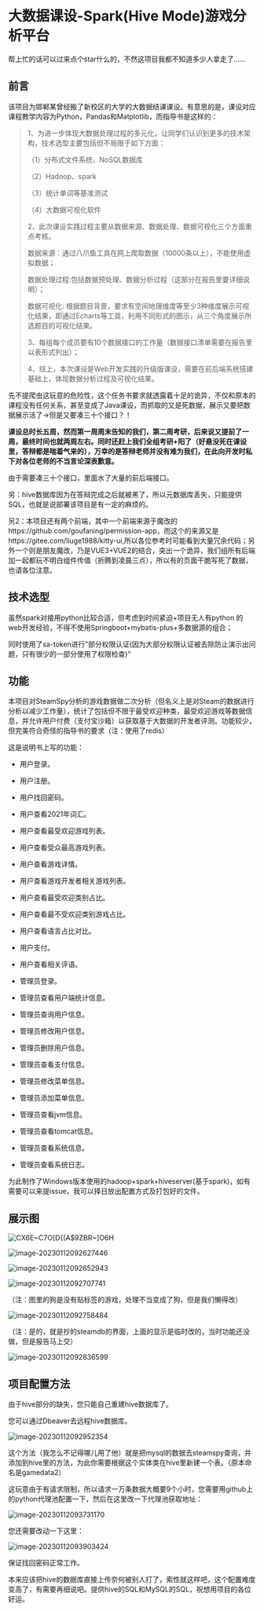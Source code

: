 # 大数据课设-Spark(Hive Mode)游戏分析平台

帮上忙的话可以过来点个star什么的，不然这项目我都不知道多少人拿走了……

## 前言

该项目为邯郸某曾经搬了新校区的大学的大数据结课课设。有意思的是，课设对应课程教学内容为Python，Pandas和Matplotlib，而指导书是这样的：

>1、为进一步体现大数据处理过程的多元化，让同学们认识到更多的技术架构，技术选型主要包括但不局限于如下方面：
>
>（1）分布式文件系统、NoSQL数据库
>
>（2）Hadoop、spark
>
>（3）统计单词等基准测试
>
>（4）大数据可视化软件
>
>2、此次课设实践过程主要从数据来源、数据处理、数据可视化三个方面重点考核。
>
>数据来源：通过八爪鱼工具在网上爬取数据（10000条以上），不能使用虚拟数据；
>
>数据处理过程:包括数据预处理、数据分析过程（这部分在报告里要详细说明）；
>
>数据可视化: 根据题目背景，要求有空间地理维度等至少3种维度展示可视化结果，即通过Echarts等工具，利用不同形式的图示，从三个角度展示所选题目的可视化结果。
>
>3、每组每个成员要有10个数据接口的工作量（数据接口清单需要在报告里以表形式列出）；
>
>4、综上，本次课设是Web开发实践的升级版课设，需要在前后端系统搭建基础上，体现数据分析过程及可视化结果。

先不提爬虫这玩意的危险性，这个任务书要求就透露着十足的诡异，不仅和原本的课程没有任何关系，甚至变成了Java课设，而抓取的又是死数据，展示又要把数据展示活了->但是又要凑三十个接口？！

**课设总时长五周，然而第一周周末告知的我们，第二周考研，后来说又提前了一周，最终时间也就两周左右。同时还赶上我们全组考研+阳了（好悬没死在课设里，答辩都是喘着气来的），万幸的是答辩老师并没有难为我们，在此向开发时私下对各位老师的不当言论深表歉意。**

由于需要凑三十个接口，里面水了大量的前后端接口。

另：hive数据库因为在答辩完成之后就被黑了，所以元数据库丢失，只能提供SQL，也就是说部署该项目是有一定的麻烦的。

另2：本项目还有两个前端，其中一个前端来源于魔改的https://github.com/goufaning/permission-app，而这个的来源又是https://gitee.com/liuge1988/kitty-ui,所以各位参考时可能看到大量冗余代码；另外一个则是朋友魔改，乃是VUE3+VUE2的结合，突出一个诡异，我们组所有后端加一起都玩不明白组件传值（折腾到凌晨三点），所以有的页面干脆写死了数据，也请各位注意。

## 技术选型

虽然spark对接用python比较合适，但考虑到时间紧迫+项目无人有python 的web开发经验，不得不使用Springboot+mybatis-plus+多数据源的组合；

同时使用了sa-token进行"部分权限认证(因为大部分权限认证被去除防止演示出问题，只有很少的一部分使用了权限检查)"

## 功能

本项目对SteamSpy分析的游戏数据做二次分析（但名义上是对Steam的数据进行分析以减少工作量），统计了包括但不限于最受欢迎种类，最受欢迎游戏等数据信息，并允许用户付费（支付宝沙箱）以获取基于大数据的开发者评测。功能较少，但完美符合奇怪的指导书的要求（注：使用了redis）

这是说明书上写的功能：

- 用户登录。 

- 用户注册。

- 用户找回密码。

- 用户查看2021年词汇。

- 用户查看最受欢迎游戏列表。

- 用户查看受众最高游戏列表。

- 用户查看游戏详情。

- 用户查看游戏开发者相关游戏列表。

- 用户查看最受欢迎类别占比。

- 用户查看最不受欢迎类别游戏占比。

- 用户查看语言占比对比。

- 用户支付。

- 用户查看相关评语。

- 管理员登录。

- 管理员查看用户端统计信息。

- 管理员查询用户信息。

- 管理员修改用户信息。

- 管理员删除用户信息。

- 管理员查看支付信息。

- 管理员修改菜单信息。

- 管理员添加菜单信息。

- 管理员查看jvm信息。

- 管理员查看tomcat信息。

- 管理员查看系统信息。

- 管理员查看系统日志。



为此制作了Windows版本使用的hadoop+spark+hiveserver(基于spark)，如有需要可以来提issue，我可以择日放出配置方式及打包好的文件。

## 展示图

![CX6E~C7O[D{(A$9ZBR~]O6H](./assets/clip_image002.jpg)

![image-20230112092627446](./assets/image-20230112092627446.png)

![image-20230112092652943](./assets/image-20230112092652943.png)

![image-20230112092707741](./assets/image-20230112092707741.png)

（注：图里的狗是没有贴标签的游戏，处理不当变成了狗，但是我们懒得改）

![image-20230112092758484](./assets/image-20230112092758484.png)

（注：是的，就是抄的steamdb的界面，上面的显示是临时改的，当时功能还没做，但是报告马上交）

![image-20230112092836599](./assets/image-20230112092836599.png)

## 项目配置方法

由于hive部分的缺失，您只能自己重建hive数据库了。

您可以通过Dbeaver去远程hive数据库。

![image-20230112092952354](./assets/image-20230112092952354.png)

这个方法（我怎么不记得哪儿用了他）就是把mysql的数据去steamspy查询，并添加到hive里的方法，为此你需要根据这个实体类在hive里新建一个表。（原本命名是gamedata2）

这玩意由于有请求限制，所以请求一万条数据大概要9个小时，您需要用github上的python代理池配置一下，然后在这里改一下代理池获取地址：

![image-20230112093731170](./assets/image-20230112093731170.png)

您还需要改动一下这里：

![image-20230112093903424](./assets/image-20230112093903424.png)

保证找回密码正常工作。

本来应该把hive的数据库直接上传奈何被别人打了，索性就这样吧，这个配置难度变高了，有需要再细说吧。提供hive的SQL和MySQL的SQL，祝想用项目的各位好运。
